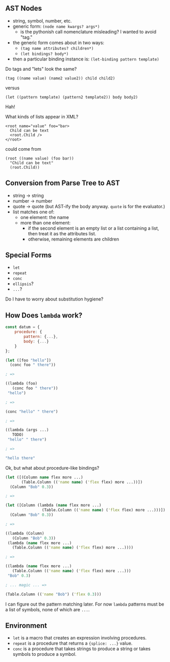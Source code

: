 AST Nodes
---------
- string, symbol, number, etc.
- generic form: `(node name kwargs? args*)`
    - is the pythonish call nomenclature misleading? I wanted to avoid "tag."
- the generic form comes about in two ways:
    - `(tag name attributes? children*)`
    - `(let bindings? body*)`
- then a particular binding instance is: `(let-binding pattern template)`

Do tags and "lets" look the same?

    (tag ((name value) (name2 value2)) child child2)

versus

    (let ((pattern template) (pattern2 template2)) body body2)

Hah!

What kinds of lists appear in XML?

    <root name="value" foo="bar>
      Child can be text
      <root.Child />
    </root>

could come from

    (root ((name value) (foo bar))
      "Child can be text"
      (root.Child))

Conversion from Parse Tree to AST
---------------------------------
- string -> string
- number -> number
- quote -> quote (but AST-ify the body anyway. `quote` is for the evaluator.)
- list matches one of:
    - one element: the name
    - more than one element:
        - if the second element is an empty list or a list containing a list,
          then treat it as the attributes list.
        - otherwise, remaining elements are children

Special Forms
-------------
- `let`
- `repeat`
- `conc`
- `ellipsis`?
- `...`?

Do I have to worry about substitution hygiene?

How Does `lambda` work?
-----------------------
```js
const datum = {
    procedure: {
        pattern: {...},
        body: {...}
    }
};
```
```clojure
(let ([foo "hello"])
  (conc foo " there"))

; =>

((lambda (foo)
   (conc foo " there"))
 "hello")

; =>

(conc "hello" " there")

; =>

((lambda (args ...)
   TODO)
 "hello" " there")

; =>

"hello there"
```
Ok, but what about procedure-like bindings?
```clojure
(let ([(Column name flex more ...)
       (Table.Column (('name name) ('flex flex) more ...))])
  (Column "Bob" 0.3))

; =>

(let ([Column (lambda (name flex more ...)
                (Table.Column (('name name) ('flex flex) more ...)))])
  (Column "Bob" 0.3))

; =>

((lambda (Column)
   (Column "Bob" 0.3))
 (lambda (name flex more ...)
   (Table.Column (('name name) ('flex flex) more ...))))

; =>

((lambda (name flex more ...)
   (Table.Column (('name name) ('flex flex) more ...)))
 "Bob" 0.3)

; ... magic ... =>

(Table.Column (('name "Bob") ('flex 0.3)))
```
I can figure out the pattern matching later. For now `lambda` patterns must be
a list of symbols, none of which are `...`.

Environment
-----------
- `let` is a macro that creates an expression involving procedures.
- `repeat` is a procedure that returns a `{splice: ...}` value.
- `conc` is a procedure that takes strings to produce a string or takes symbols
  to produce a symbol.